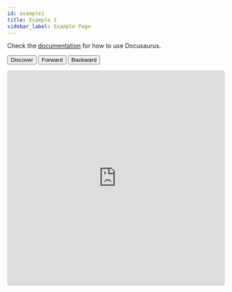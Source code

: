 ```yaml
---
id: example1
title: Example 1
sidebar_label: Example Page
---
```


Check the [documentation](https://docusaurus.io) for how to use Docusaurus.

<button id="discover">Discover</button>
<button id="forward">Forward</button>
<button id="backward">Backward</button>
	
<script src="https://cdn.jsdelivr.net/npm/toio-webble@0.1.2/dist/coreCube.min.js"></script>
<script>
  window.addEventListener("message", async function (event) {
    if (event.data === 'discover') {
      const Cube = window.Cube;
      cube = await Cube.discover();
      console.log('connected');
    }
    if (event.data === 'forward') {
      cube.move([70, 70], 500);
    }
    if (event.data === 'backward') {
      cube.move([-70, -70], 500);
    }
  }, false);
  document.querySelector('#discover').addEventListener('click', () => {
    CoreCube.discover().then(cube => {
      document.querySelector('#forward').addEventListener('click', () => {
        cube.move([70, 70], 500)
      })
      document.querySelector('#backward').addEventListener('click', () => {
        cube.move([-70, -70], 500)
      })
    })
  })
</script>

<iframe src="https://codesandbox.io/embed/github/eqot/toio-webble-doc/tree/master/examples/simple?fontsize=14&module=%2Fsrc%2Findex.js" title="toio-webble-examples-simple" style="width:100%; height:500px; border:0; border-radius: 4px; overflow:hidden;" sandbox="allow-modals allow-forms allow-popups allow-scripts allow-same-origin"></iframe>
